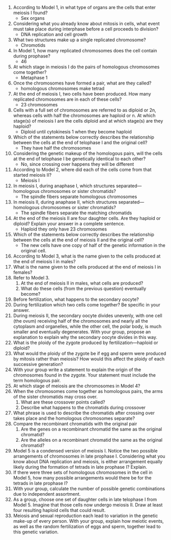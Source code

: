 1. According to Model 1, in what type of organs are the cells that enter meiosis I found?
	- Sex organs
2. Considering what you already know about mitosis in cells, what event must take place during interphase before a cell proceeds to division?
	- DNA replication and cell growth
3. What two structures make up a single replicated chromosome?
	- Chromotids
4. In Model 1, how many replicated chromosomes does the cell contain during prophase?
	- 46
5. At which stage in meiosis I do the pairs of homologous chromosomes come together?
	- Metaphase 1
6. Once the chromosomes have formed a pair, what are they called?
	- homologous chromosomes make tetrad
7. At the end of meiosis I, two cells have been produced. How many replicated chromosomes are in each of these cells?
	- 23 chromosomes
8. Cells with a full set of chromosomes are referred to as diploid or 2n, whereas cells with half the chromosomes are haploid or n. At which stage(s) of meiosis I are the cells diploid and at which stage(s) are they haploid?
	- Diploid until cytokinesis 1 when they become haploid
9. Which of the statements below correctly describes the relationship between the cells at the end of telophase I and the original cell?
	- They have half the chromosomes
10. Considering the genetic makeup of the homologous pairs, will the cells at the end of telophase I be genetically identical to each other?
	- No, since crossing over happens they will be different
11. According to Model 2, where did each of the cells come from that started meiosis II?
	- Meiosis I
12. In meiosis I, during anaphase I, which structures separated—homologous chromosomes or sister chromatids?
	- The spindle fibers separate homologous chromosomes
13. In meiosis II, during anaphase II, which structures separated—homologous chromosomes or sister chromatids?
	- The spindle fibers separate the matching chromatids
14. At the end of the meiosis II are four daughter cells. Are they haploid or diploid? Explain your answer in a complete sentence.
	- Haploid they only have 23 chromosomes
15. Which of the statements below correctly describes the relationship between the cells at the end of meiosis II and the original cell?
	- The new cells have one copy of half of the genetic information in the original cell.
16. According to Model 3, what is the name given to the cells produced at the end of meiosis I in males?
17. What is the name given to the cells produced at the end of meiosis I in females?
18. Refer to Model 3.
	1. At the end of meiosis II in males, what cells are produced?
	2. What do these cells (from the previous question) eventually become?
19. Before fertilization, what happens to the secondary oocyte?
20. During fertilization which two cells come together? Be specific in your answer.
21. During meiosis II, the secondary oocyte divides unevenly, with one cell (the ovum) receiving half of the chromosomes and nearly all the cytoplasm and organelles, while the other cell, the polar body, is much smaller and eventually degenerates. With your group, propose an explanation to explain why the secondary oocyte divides in this way.
22. What is the ploidy of the zygote produced by fertilization—haploid or diploid?
23. What would the ploidy of the zygote be if egg and sperm were produced by mitosis rather than meiosis? How would this affect the ploidy of each successive generation?
24. With your group write a statement to explain the origin of the chromosomes found in the zygote. Your statement must include the term homologous pair.
25. At which stage of meiosis are the chromosomes in Model 4?
26. When the chromosomes come together as homologous pairs, the arms of the sister chromatids may cross over.
	1. What are these crossover points called?
	2. Describe what happens to the chromatids during crossover
27. What phrase is used to describe the chromatids after crossing over takes place and the homologous chromosomes separate?
28. Compare the recombinant chromatids with the original pair
	1. Are the genes on a recombinant chromatid the same as the original chromatid?
	2. Are the alleles on a recombinant chromatid the same as the original chromatid?
29. Model 5 is a condensed version of meiosis I. Notice the two possible arrangements of chromosomes in late prophase I. Considering what you know about DNA replication and meiosis, is either arrangement equally likely during the formation of tetrads in late prophase I? Explain.
30. If there were three sets of homologous chromosomes in the cell in Model 5, how many possible arrangements would there be for the tetrads in late prophase I?
31. With your group, calculate the number of possible genetic combinations due to independent assortment.
32. As a group, choose one set of daughter cells in late telophase I from Model 5. Imagine that those cells now undergo meiosis II. Draw at least four resulting haploid cells that could result.
33. Meiosis and sexual reproduction each lead to variation in the genetic make-up of every person. With your group, explain how meiotic events, as well as the random fertilization of eggs and sperm, together lead to this genetic variation.